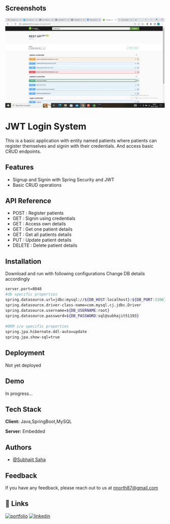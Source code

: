 
## Screenshots

![App Screenshot](https://raw.githubusercontent.com/subhajit51193/TestAppWithJWTLoginSystem/main/projectImage.jpg)


# JWT Login System

This is a basic application with entity named patients where patients can register themselves and signin with their credentials. And access basic CRUD endpoints.


## Features

- Signup and Signin with Spring Security and JWT
- Basic CRUD operations


## API Reference

 - POST : Register patients
 - GET : Signin using credentials
 - GET : Access own details
 - GET : Get one patient details
 - GET : Get all patients details
 - PUT : Update patient details
 - DELETE : Delete patient details


## Installation

Download and run with following configurations
Change DB details accordingly

```bash
server.port=8048
#db specific properties
spring.datasource.url=jdbc:mysql://${DB_HOST:localhost}:${DB_PORT:3306}/${DB_NAME:testApp}
spring.datasource.driver-class-name=com.mysql.cj.jdbc.Driver
spring.datasource.username=${DB_USERNAME:root}
spring.datasource.password=${DB_PASSWORD:sql@subhajit51193}

#ORM s/w specific properties
spring.jpa.hibernate.ddl-auto=update
spring.jpa.show-sql=true
```
    
## Deployment

Not yet deployed




## Demo

In progress...

## Tech Stack

**Client:** Java,SpringBoot,MySQL

**Server:** Embedded


## Authors

- [@Subhajit Saha](https://github.com/subhajit51193)


## Feedback

If you have any feedback, please reach out to us at nnorth87@gmail.com


## 🔗 Links
[![portfolio](https://img.shields.io/badge/my_portfolio-000?style=for-the-badge&logo=ko-fi&logoColor=white)](https://subhajit51193.github.io/)
[![linkedin](https://img.shields.io/badge/linkedin-0A66C2?style=for-the-badge&logo=linkedin&logoColor=white)](https://www.linkedin.com/in/subhajit-saha-103110185/)

